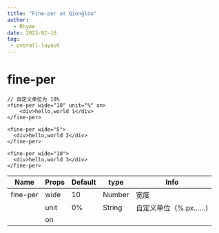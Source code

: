 ```yaml
---
title: "Fine-per at Qionglou"
author:
  - Rhyme
date: 2023-02-16
tag: 
 - overall-layout
---
```


# fine-per

```vue
// 自定义单位为 10%
<fine-per wide="10" unit="%" on>  
    <div>hello,world 1</div>  
</fine-per>  
  
<fine-per wide="5">  
  <div>hello,world 2</div>  
</fine-per>  
  
<fine-per wide="10">  
  <div>hello,world 3</div>  
</fine-per>
```

| Name     | Props | Default | type   | Info          |
|----------|-------|---------|--------|---------------|
| fine-per | wide  | 10      | Number | 宽度            |
|          | unit  | 0%      | String | 自定义单位（%.px……) |
|          | on    |         |        |               |
